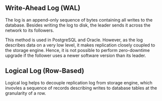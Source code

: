 ## Write-Ahead Log (WAL)

The log is an append-only sequence of bytes containing all writes to the database. Besides writing the log to disk, the leader sends it across the network to its followers.

This method is used in PostgreSQL and Oracle. However, as the log describes data on a very low level, it makes replication closely coupled to the storage engine. Hence, it is not possible to perform zero-downtime upgrade if the follower uses a newer software version than its leader.

## Logical Log (Row-Based)

Logical log helps to decouple replication log from storage engine, which invovles a sequence of records describing writes to database tables at the granularity of a row.
